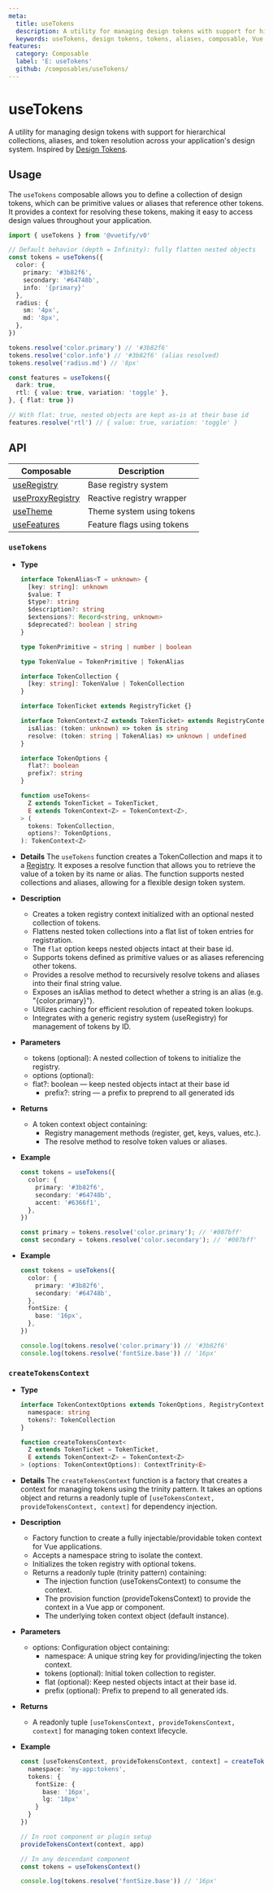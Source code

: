 ```yaml
---
meta:
  title: useTokens
  description: A utility for managing design tokens with support for hierarchical collections, aliases, and token resolution across your application's design system.
  keywords: useTokens, design tokens, tokens, aliases, composable, Vue
features:
  category: Composable
  label: 'E: useTokens'
  github: /composables/useTokens/
---
```


# useTokens

A utility for managing design tokens with support for hierarchical collections, aliases, and token resolution across your application's design system. Inspired by [Design Tokens](https://www.designtokens.org/tr/drafts/format/#design-token).

<DocsPageFeatures :frontmatter />

## Usage

The `useTokens` composable allows you to define a collection of design tokens, which can be primitive values or aliases that reference other tokens. It provides a context for resolving these tokens, making it easy to access design values throughout your application.

```ts
import { useTokens } from '@vuetify/v0'

// Default behavior (depth = Infinity): fully flatten nested objects
const tokens = useTokens({
  color: {
    primary: '#3b82f6',
    secondary: '#64748b',
    info: '{primary}'
  },
  radius: {
    sm: '4px',
    md: '8px',
  },
})

tokens.resolve('color.primary') // '#3b82f6'
tokens.resolve('color.info') // '#3b82f6' (alias resolved)
tokens.resolve('radius.md') // '8px'

const features = useTokens({
  dark: true,
  rtl: { value: true, variation: 'toggle' },
}, { flat: true })

// With flat: true, nested objects are kept as-is at their base id
features.resolve('rtl') // { value: true, variation: 'toggle' }
```

## API


| Composable | Description |
|---|---|
| [useRegistry](/composables/registration/use-registry) | Base registry system |
| [useProxyRegistry](/composables/registration/use-proxy-registry) | Reactive registry wrapper |
| [useTheme](/composables/plugins/use-theme) | Theme system using tokens |
| [useFeatures](/composables/plugins/use-features) | Feature flags using tokens |
### `useTokens`

* **Type**
  ```ts
  interface TokenAlias<T = unknown> {
    [key: string]: unknown
    $value: T
    $type?: string
    $description?: string
    $extensions?: Record<string, unknown>
    $deprecated?: boolean | string
  }

  type TokenPrimitive = string | number | boolean

  type TokenValue = TokenPrimitive | TokenAlias

  interface TokenCollection {
    [key: string]: TokenValue | TokenCollection
  }

  interface TokenTicket extends RegistryTicket {}

  interface TokenContext<Z extends TokenTicket> extends RegistryContext<Z> {
    isAlias: (token: unknown) => token is string
    resolve: (token: string | TokenAlias) => unknown | undefined
  }

  interface TokenOptions {
    flat?: boolean
    prefix?: string
  }

  function useTokens<
    Z extends TokenTicket = TokenTicket,
    E extends TokenContext<Z> = TokenContext<Z>,
  > (
    tokens: TokenCollection,
    options?: TokenOptions,
  ): TokenContext<Z>
  ```

* **Details**
  The `useTokens` function creates a TokenCollection and maps it to a [Registry](/composables/registration/use-registry). It exposes a resolve function that allows you to retrieve the value of a token by its name or alias. The function supports nested collections and aliases, allowing for a flexible design token system.

* **Description**
  * Creates a token registry context initialized with an optional nested collection of tokens.
  * Flattens nested token collections into a flat list of token entries for registration.
  * The `flat` option keeps nested objects intact at their base id.
  * Supports tokens defined as primitive values or as aliases referencing other tokens.
  * Provides a resolve method to recursively resolve tokens and aliases into their final string value.
  * Exposes an isAlias method to detect whether a string is an alias (e.g. "{color.primary}").
  * Utilizes caching for efficient resolution of repeated token lookups.
  * Integrates with a generic registry system (useRegistry) for management of tokens by ID.

* **Parameters**
  * tokens (optional): A nested collection of tokens to initialize the registry.
  * options (optional):
  * flat?: boolean — keep nested objects intact at their base id
    * prefix?: string — a prefix to preprend to all generated ids

* **Returns**
  * A token context object containing:
    * Registry management methods (register, get, keys, values, etc.).
    * The resolve method to resolve token values or aliases.

* **Example**
  ```ts
  const tokens = useTokens({
    color: {
      primary: '#3b82f6',
      secondary: '#64748b',
      accent: '#6366f1',
    },
  })

  const primary = tokens.resolve('color.primary'); // '#007bff'
  const secondary = tokens.resolve('color.secondary'); // '#007bff'
  ```

* **Example**
  ```ts
  const tokens = useTokens({
    color: {
      primary: '#3b82f6',
      secondary: '#64748b',
    },
    fontSize: {
      base: '16px',
    },
  })

  console.log(tokens.resolve('color.primary')) // '#3b82f6'
  console.log(tokens.resolve('fontSize.base')) // '16px'
  ```

### `createTokensContext`

* **Type**
  ```ts
  interface TokenContextOptions extends TokenOptions, RegistryContextOptions {
    namespace: string
    tokens?: TokenCollection
  }

  function createTokensContext<
    Z extends TokenTicket = TokenTicket,
    E extends TokenContext<Z> = TokenContext<Z>
  > (options: TokenContextOptions): ContextTrinity<E>
  ```
* **Details**
  The `createTokensContext` function is a factory that creates a context for managing tokens using the trinity pattern. It takes an options object and returns a readonly tuple of `[useTokensContext, provideTokensContext, context]` for dependency injection.

* **Description**
  * Factory function to create a fully injectable/providable token context for Vue applications.
  * Accepts a namespace string to isolate the context.
  * Initializes the token registry with optional tokens.
  * Returns a readonly tuple (trinity pattern) containing:
    * The injection function (useTokensContext) to consume the context.
    * The provision function (provideTokensContext) to provide the context in a Vue app or component.
    * The underlying token context object (default instance).

* **Parameters**
  * options: Configuration object containing:
    * namespace: A unique string key for providing/injecting the token context.
    * tokens (optional): Initial token collection to register.
    * flat (optional): Keep nested objects intact at their base id.
    * prefix (optional): Prefix to prepend to all generated ids.

* **Returns**
  * A readonly tuple `[useTokensContext, provideTokensContext, context]` for managing token context lifecycle.

* **Example**
  ```ts
  const [useTokensContext, provideTokensContext, context] = createTokensContext({
    namespace: 'my-app:tokens',
    tokens: {
      fontSize: {
        base: '16px',
        lg: '18px'
      }
    }
  })

  // In root component or plugin setup
  provideTokensContext(context, app)

  // In any descendant component
  const tokens = useTokensContext()

  console.log(tokens.resolve('fontSize.base')) // '16px'
  ```
